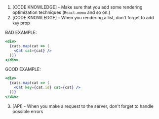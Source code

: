 1. [CODE KNOWLEDGE] - Make sure that you add some rendering optimization techniques (`React.memo` and so on.)
2. [CODE KNOWLEDGE] - When you rendering a list, don't forget to add `key` prop

BAD EXAMPLE:

```jsx
<div>
  {cats.map(cat => (
    <Cat cat={cat} />
  ))}
</div>
```

GOOD EXAMPLE:

```jsx
<div>
  {cats.map(cat => (
    <Cat key={cat.id} cat={cat} />
  ))}
</div>
```

3. [API] - When you make a request to the server, don't forget to handle possible errors
